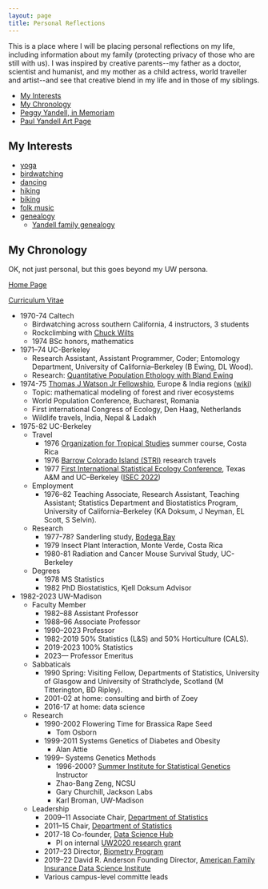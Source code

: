 ```yaml
---
layout: page
title: Personal Reflections
---
```


This is a place where I will be placing personal reflections on my
life, including information about my family (protecting privacy of those who are still with us). I was inspired by creative parents--my
father as a doctor, scientist and humanist,
and
my mother as a child actress, world traveller and
artist--and see that creative blend in my life and in those of my
siblings.


- [My Interests](#my-interests)
- [My Chronology](#my-chronology)
- [Peggy Yandell, in Memoriam](https://peggyyandell.wordpress.com/)
- [Paul Yandell Art Page](https://yandellart.com)

## My Interests

- [yoga](http://www.yogacoop.com/)
- [birdwatching](https://madisonaudubon.org/go-enjoy-birds)
- [dancing](http://sprott.physics.wisc.edu/dances.htm)
- [hiking](http://www.slackpacker.com/map_wi.html)
- [biking](http://www.ci.madison.wi.us/transp/bicycle.html)
- [folk music](https://www.stat.wisc.edu/~yandell/music.html)
- [genealogy](https://www.stat.wisc.edu/~yandell/gene.html)
  + [Yandell family genealogy](https://pages.stat.wisc.edu/~yandell/family.html)

## My Chronology

OK, not just personal, but this goes beyond my UW persona.

[Home Page](https://www.stat.wisc.edu/~yandell/)

[Curriculum Vitae](https://www.stat.wisc.edu/~yandell/vita.pdf)

* 1970-74 Caltech
    * Birdwatching across southern California, 4 instructors, 3 students
    * Rockclimbing with [Chuck Wilts](http://publications.americanalpineclub.org/articles/12199229500/Charles-Wilts-1920-1991)
    * 1974 BSc honors, mathematics
* 1971–74 UC-Berkeley
    * Research Assistant, Assistant Programmer, Coder; Entomology Department, University of California–Berkeley (B Ewing, DL Wood).
    * Research: [Quantitative Population Ethology with Bland Ewing](https://drive.google.com/drive/u/1/folders/12bimDvEoG1EnssZT_Bn2HwdrAHt74guv)
* 1974-75 [Thomas J Watson Jr Fellowship](https://watson.foundation/fellowships/tj), Europe & India regions ([wiki](https://en.wikipedia.org/wiki/Watson_Foundation))
    * Topic: mathematical modeling of forest and river ecosystems
    * World Population Conference, Bucharest, Romania
    * First international Congress of Ecology, Den Haag, Netherlands
    * Wildlife travels, India, Nepal & Ladakh
* 1975-82 UC-Berkeley
    * Travel
        * 1976 [Organization for Tropical Studies](https://tropicalstudies.org/) summer course, Costa Rica
        * 1976 [Barrow Colorado Island (STRI)](https://stri.si.edu/facility/barro-colorado) research travels
        * 1977 [First International Statistical Ecology Conference](https://www.jstor.org/stable/43461318), Texas A&M and UC–Berkeley ([ISEC 2022](http://www.seec.uct.ac.za/isec2022))
    * Employment
        * 1976–82 Teaching Associate, Research Assistant, Teaching Assistant; Statistics Department and Biostatistics Program, University of California–Berkeley (KA Doksum, J Neyman, EL Scott, S Selvin).
    * Research
        * 1977-78? Sanderling study, [Bodega Bay](https://marinescience.ucdavis.edu/bml/about)
        * 1979 Insect Plant Interaction, Monte Verde, Costa Rica
        * 1980-81 Radiation and Cancer Mouse Survival Study, UC-Berkeley 
    * Degrees
        * 1978 MS Statistics
        * 1982 PhD Biostatistics, Kjell Doksum Advisor
* 1982-2023 UW-Madison
    * Faculty Member
        * 1982–88 Assistant Professor
        * 1988–96 Associate Professor
        * 1990–2023  Professor
        * 1982-2019 50% Statistics (L&S) and 50% Horticulture (CALS).
        * 2019-2023 100% Statistics
        * 2023— Professor Emeritus 
    * Sabbaticals
        * 1990 Spring: Visiting Fellow, Departments of Statistics, University of Glasgow and University of Strathclyde, Scotland (M Titterington, BD Ripley).
        * 2001-02 at home: consulting and birth of Zoey
        * 2016-17 at home: data science
    * Research
        * 1990-2002 Flowering Time for Brassica Rape Seed
            * Tom Osborn
        * 1999-2011 Systems Genetics of Diabetes and Obesity
            * Alan Attie
        * 1999– Systems Genetics Methods
            * 1996-2000? [Summer Institute for Statistical Genetics](https://si.biostat.washington.edu/) Instructor
            * Zhao-Bang Zeng, NCSU
            * Gary Churchill, Jackson Labs
            * Karl Broman, UW-Madison
    * Leadership
        * 2009–11 Associate Chair, [Department of Statistics](https://www.stat.wisc.edu)
        * 2011–15 Chair, [Department of Statistics](https://www.stat.wisc.edu)
        * 2017-18 Co-founder, [Data Science Hub](https://datascience.wisc.edu/hub/)
            * PI on internal [UW2020 research grant](https://research.wisc.edu/funding/uw2020/round-4-projects/data-science-hub/)
        * 2017–23 Director, [Biometry Program](https://biometry.wisc.edu)
        * 2019–22 David R. Anderson Founding Director, [American Family Insurance Data Science Institute](https://datascience.wisc.edu/institute/)
        * Various campus-level committe leads
